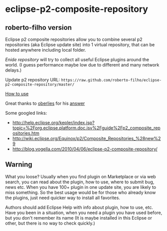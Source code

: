 # eclipse-p2-composite-repository
## roberto-filho version

Eclipse p2 composite repositories allow you to combine several p2 repositories (aka Eclipse update site)
into 1 virtual repository, that can be hosted anywhere including local folder.

*Enide repository* will try to collect all useful Eclipse plugins around the world.
(I guess performance maybe low due to different and many network delays.)

Update p2 repository URL: `https://raw.github.com/roberto-filho/eclipse-p2-composite-repository/master/`

[How to use](http://marketplace.eclipse.org/updatesite/help?url=https://raw.github.com/Enide/eclipse-p2-composite-repository/master/)

Great thanks to [oberlies](http://stackoverflow.com/users/1523648/oberlies)
 for his [answer](http://stackoverflow.com/questions/20951842/combine-aggregate-eclipse-p2-repositories-extendable-p2-repository)

Some googled links:

- http://help.eclipse.org/kepler/index.jsp?topic=%2Forg.eclipse.platform.doc.isv%2Fguide%2Fp2_composite_repositories.htm
- http://wiki.eclipse.org/Equinox/p2/Composite_Repositories_%28new%29
- http://blog.vogella.com/2010/04/06/eclipse-p2-composite-repository/

## Warning

What you loose? Usually when you find plugin on Marketplace or via web search, you can read about the plugin, how to use,
where to submit bug, news etc. When you have 100+ plugin in one update site, you are likely to miss something.
So the best usage would be for those who already know the plugins, just need quicker way to install all favorites.

Authors should add Eclipse Help with info about plugin, how to use, etc. Have you been in a situation, 
when you need a plugin you have used before,
but you don't remember its name (It is maybe installed in this Eclipse or other, but there is no way to check quickly.)
